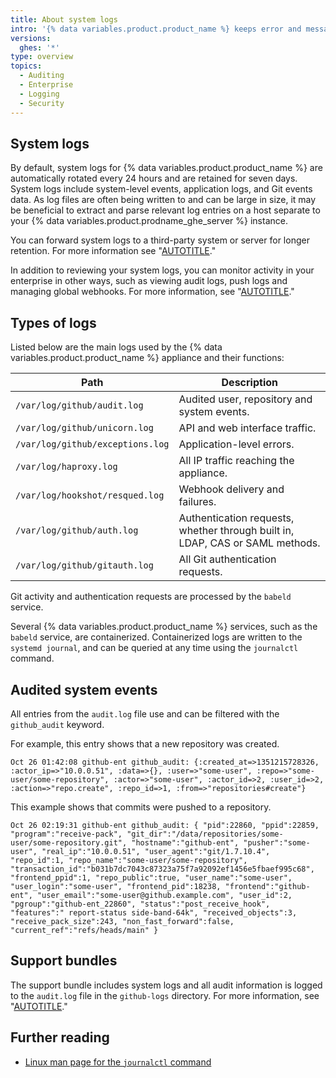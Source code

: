```yaml
---
title: About system logs
intro: '{% data variables.product.product_name %} keeps error and message logs for system events. Logs are useful for identifying user, application and system-level actions and exceptions.'
versions:
  ghes: '*'
type: overview
topics:
  - Auditing
  - Enterprise
  - Logging
  - Security
---
```


## System logs

By default, system logs for {% data variables.product.product_name %} are automatically rotated every 24 hours and are retained for seven days. System logs include system-level events, application logs, and Git events data. As log files are often being written to and can be large in size, it may be beneficial to extract and parse relevant log entries on a host separate to your {% data variables.product.prodname_ghe_server %} instance.

You can forward system logs to a third-party system or server for longer retention. For more information see "[AUTOTITLE](/admin/monitoring-activity-in-your-enterprise/exploring-user-activity/log-forwarding)."

In addition to reviewing your system logs, you can monitor activity in your enterprise in other ways, such as viewing audit logs, push logs and managing global webhooks. For more information, see "[AUTOTITLE](/admin/monitoring-activity-in-your-enterprise)."

## Types of logs

Listed below are the main logs used by the {% data variables.product.product_name %} appliance and their functions:

| Path | Description​ |
|------|-------------|
| `/var/log/github/audit.log` | Audited user, repository and system events.
| `/var/log/github/unicorn.log` | API and web interface traffic.
| `/var/log/github/exceptions.log` | Application-level errors.
| `/var/log/haproxy.log` | All IP traffic reaching the appliance.
| `/var/log/hookshot/resqued.log` | Webhook delivery and failures.
| `/var/log/github/auth.log` | Authentication requests, whether through built in, LDAP, CAS or SAML methods.
| `/var/log/github/gitauth.log` | All Git authentication requests.

Git activity and authentication requests are processed by the `babeld` service.

Several {% data variables.product.product_name %} services, such as the `babeld` service, are containerized. Containerized logs are written to the `systemd journal`, and can be queried at any time using the `journalctl` command.

## Audited system events

All entries from the `audit.log` file use and can be filtered with the `github_audit` keyword.

For example, this entry shows that a new repository was created.

```
Oct 26 01:42:08 github-ent github_audit: {:created_at=>1351215728326, :actor_ip=>"10.0.0.51", :data=>{}, :user=>"some-user", :repo=>"some-user/some-repository", :actor=>"some-user", :actor_id=>2, :user_id=>2, :action=>"repo.create", :repo_id=>1, :from=>"repositories#create"}
```

This example shows that commits were pushed to a repository.

```
Oct 26 02:19:31 github-ent github_audit: { "pid":22860, "ppid":22859, "program":"receive-pack", "git_dir":"/data/repositories/some-user/some-repository.git", "hostname":"github-ent", "pusher":"some-user", "real_ip":"10.0.0.51", "user_agent":"git/1.7.10.4", "repo_id":1, "repo_name":"some-user/some-repository", "transaction_id":"b031b7dc7043c87323a75f7a92092ef1456e5fbaef995c68", "frontend_ppid":1, "repo_public":true, "user_name":"some-user", "user_login":"some-user", "frontend_pid":18238, "frontend":"github-ent", "user_email":"some-user@github.example.com", "user_id":2, "pgroup":"github-ent_22860", "status":"post_receive_hook", "features":" report-status side-band-64k", "received_objects":3, "receive_pack_size":243, "non_fast_forward":false, "current_ref":"refs/heads/main" }
```

## Support bundles

The support bundle includes system logs and all audit information is logged to the `audit.log` file in the `github-logs` directory. For more information, see "[AUTOTITLE](/support/contacting-github-support/providing-data-to-github-support)."

## Further reading

- [Linux man page for the `journalctl` command](https://man7.org/linux/man-pages/man1/journalctl.1.html)
